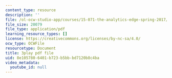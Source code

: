 ```yaml
---
content_type: resource
description: ''
file: /ol-ocw-studio-app/courses/15-071-the-analytics-edge-spring-2017/8e1057806401b723b5bbbd7120b8c4ba_UjbutTp3z3I.pdf
file_size: 20079
file_type: application/pdf
learning_resource_types: []
license: https://creativecommons.org/licenses/by-nc-sa/4.0/
ocw_type: OCWFile
resourcetype: Document
title: 3play pdf file
uid: 8e105780-6401-b723-b5bb-bd7120b8c4ba
video_metadata:
  youtube_id: null
---
```


